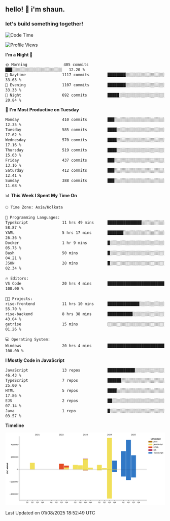 ## hello! 👋 i'm shaun. 
### let's build something together!
<!--START_SECTION:waka-->
![Code Time](http://img.shields.io/badge/Code%20Time-385%20hrs%2029%20mins-blue)

![Profile Views](http://img.shields.io/badge/Profile%20Views-0-blue)

**I'm a Night 🦉** 

```text
🌞 Morning                405 commits         ███░░░░░░░░░░░░░░░░░░░░░░   12.20 % 
🌆 Daytime                1117 commits        ████████░░░░░░░░░░░░░░░░░   33.63 % 
🌃 Evening                1107 commits        ████████░░░░░░░░░░░░░░░░░   33.33 % 
🌙 Night                  692 commits         █████░░░░░░░░░░░░░░░░░░░░   20.84 % 
```
📅 **I'm Most Productive on Tuesday** 

```text
Monday                   410 commits         ███░░░░░░░░░░░░░░░░░░░░░░   12.35 % 
Tuesday                  585 commits         ████░░░░░░░░░░░░░░░░░░░░░   17.62 % 
Wednesday                570 commits         ████░░░░░░░░░░░░░░░░░░░░░   17.16 % 
Thursday                 519 commits         ████░░░░░░░░░░░░░░░░░░░░░   15.63 % 
Friday                   437 commits         ███░░░░░░░░░░░░░░░░░░░░░░   13.16 % 
Saturday                 412 commits         ███░░░░░░░░░░░░░░░░░░░░░░   12.41 % 
Sunday                   388 commits         ███░░░░░░░░░░░░░░░░░░░░░░   11.68 % 
```


📊 **This Week I Spent My Time On** 

```text
🕑︎ Time Zone: Asia/Kolkata

💬 Programming Languages: 
TypeScript               11 hrs 49 mins      ███████████████░░░░░░░░░░   58.87 % 
YAML                     5 hrs 17 mins       ███████░░░░░░░░░░░░░░░░░░   26.36 % 
Docker                   1 hr 9 mins         █░░░░░░░░░░░░░░░░░░░░░░░░   05.75 % 
Bash                     50 mins             █░░░░░░░░░░░░░░░░░░░░░░░░   04.21 % 
JSON                     28 mins             █░░░░░░░░░░░░░░░░░░░░░░░░   02.34 % 

🔥 Editors: 
VS Code                  20 hrs 4 mins       █████████████████████████   100.00 % 

🐱‍💻 Projects: 
rise-frontend            11 hrs 10 mins      ██████████████░░░░░░░░░░░   55.70 % 
rise-backend             8 hrs 38 mins       ███████████░░░░░░░░░░░░░░   43.04 % 
getrise                  15 mins             ░░░░░░░░░░░░░░░░░░░░░░░░░   01.26 % 

💻 Operating System: 
Windows                  20 hrs 4 mins       █████████████████████████   100.00 % 
```

**I Mostly Code in JavaScript** 

```text
JavaScript               13 repos            ████████████░░░░░░░░░░░░░   46.43 % 
TypeScript               7 repos             ██████░░░░░░░░░░░░░░░░░░░   25.00 % 
HTML                     5 repos             ████░░░░░░░░░░░░░░░░░░░░░   17.86 % 
EJS                      2 repos             ██░░░░░░░░░░░░░░░░░░░░░░░   07.14 % 
Java                     1 repo              █░░░░░░░░░░░░░░░░░░░░░░░░   03.57 % 
```



**Timeline**

![Lines of Code chart](https://raw.githubusercontent.com/ShaunDaniel/ShaunDaniel/main/assets/bar_graph.png)


 Last Updated on 01/08/2025 18:52:49 UTC
<!--END_SECTION:waka-->
